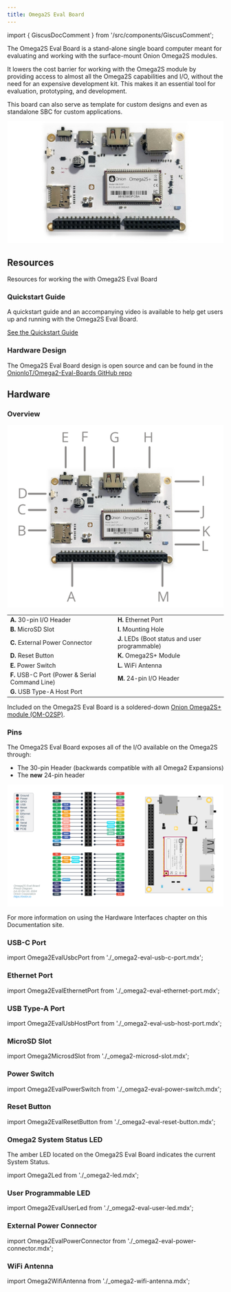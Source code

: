```yaml
---
title: Omega2S Eval Board
---
```


import { GiscusDocComment } from '/src/components/GiscusComment';

The Omega2S Eval Board is a stand-alone single board computer meant for evaluating and working with the surface-mount Onion Omega2S modules. 

It lowers the cost barrier for working with the Omega2S module by providing access to almost all the Omega2S capabilities and I/O, without the need for an expensive development kit. This makes it an essential tool for evaluation, prototyping, and development. 

This board can also serve as template for custom designs and even as standalone SBC for custom applications.


![omega2s eval board](./assets/omega2s-eval-board-front-01.jpeg)

## Resources

Resources for working the with Omega2S Eval Board

### Quickstart Guide

A quickstart guide and an accompanying video is available to help get users up and running with the Omega2S Eval Board.

[See the Quickstart Guide](/quickstart/intro)

### Hardware Design

The Omega2S Eval Board design is open source and can be found in the [OnionIoT/Omega2-Eval-Boards GitHub repo](https://github.com/OnionIoT/Omega2-Eval-Boards)

## Hardware 

### Overview

![labelled diagram of the Omega2S Eval Board](./assets/omega2s-eval-board-labelled-diagram.png)

|                                   |                       |
|-----------------------------------|-----------------------|
| **A.** 30-pin I/O Header                        | **H.** Ethernet Port     |
| **B.** MicroSD Slot                             | **I.** Mounting Hole |
| **C.** External Power Connector                 | **J.** LEDs (Boot status and user programmable) |
| **D.** Reset Button                             | **K.** Omega2S+ Module    |
| **E.** Power Switch                             | **L.** WiFi Antenna |
| **F.** USB-C Port (Power & Serial Command Line) | **M.** 24-pin I/O Header                 |
| **G.** USB Type-A Host Port | |


Included on the Omega2S Eval Board is a soldered-down [Onion Omega2S+ module (OM-O2SP)](/product-overview/omega2s).

### Pins

The Omega2S Eval Board exposes all of the I/O available on the Omega2S through: 
- The 30-pin Header (backwards compatible with all Omega2 Expansions)
- The **new** 24-pin header

![pinout diagram of the Omega2S Eval Board](./assets/omega2s-eval-board-pinout.svg)

For more information on using the Hardware Interfaces chapter on this Documentation site.

### USB-C Port

import Omega2EvalUsbcPort from './_omega2-eval-usb-c-port.mdx';

<Omega2EvalUsbcPort device="Omega2S Eval Board"/> 

### Ethernet Port

import Omega2EvalEthernetPort from './_omega2-eval-ethernet-port.mdx';

<Omega2EvalEthernetPort device="Omega2S Eval Board"/>

### USB Type-A Port

import Omega2EvalUsbHostPort from './_omega2-eval-usb-host-port.mdx';

<Omega2EvalUsbHostPort/>

### MicroSD Slot

import Omega2MicrosdSlot from './_omega2-microsd-slot.mdx';

<Omega2MicrosdSlot/> 

### Power Switch

import Omega2EvalPowerSwitch from './_omega2-eval-power-switch.mdx';

<Omega2EvalPowerSwitch/> 

### Reset Button

import Omega2EvalResetButton from './_omega2-eval-reset-button.mdx';

<Omega2EvalResetButton/> 

### Omega2 System Status LED

The amber LED located on the Omega2S Eval Board indicates the current System Status. 

import Omega2Led from './_omega2-led.mdx';

<Omega2Led/>

### User Programmable LED

import Omega2EvalUserLed from './_omega2-eval-user-led.mdx';

<Omega2EvalUserLed device="Omega2S Eval Board" gpio="43"/> 

### External Power Connector

import Omega2EvalPowerConnector from './_omega2-eval-power-connector.mdx';

<Omega2EvalPowerConnector device="Omega2S Eval Board"/> 

### WiFi Antenna

import Omega2WifiAntenna from './_omega2-wifi-antenna.mdx';

<Omega2WifiAntenna/> 
